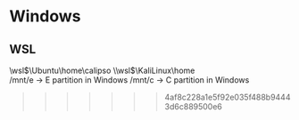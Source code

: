 Windows
===


## WSL
\\wsl$\Ubuntu\home\calipso
\\wsl$\KaliLinux\home\
/mnt/e -> E partition in Windows
/mnt/c -> C partition in Windows
>>>>>>> 4af8c228a1e5f92e035f488b94443d6c889500e6
